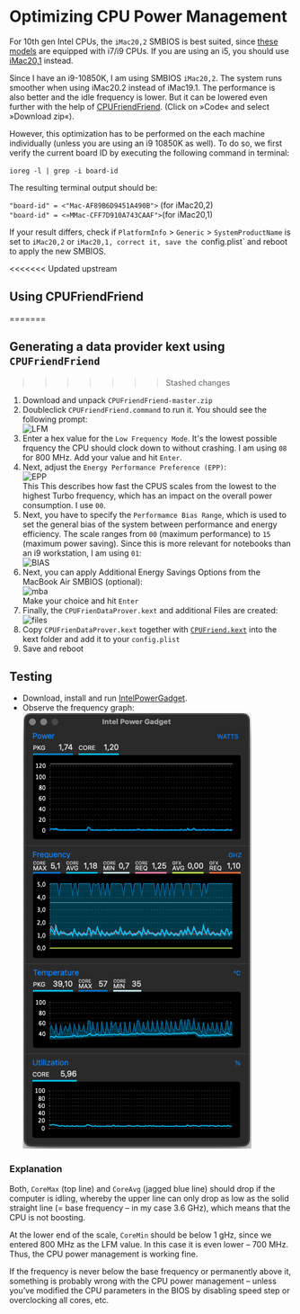 # Optimizing CPU Power Management

For 10th gen Intel CPUs, the `iMac20,2` SMBIOS is best suited, since [these models](https://everymac.com/ultimate-mac-lookup/?search_keywords=iMac20,2) are equipped with i7/i9 CPUs. If you are using an i5, you should use [iMac20,1](https://everymac.com/ultimate-mac-lookup/?search_keywords=iMac20,1) instead.

Since I have an i9-10850K, I am using SMBIOS `iMac20,2`. The system runs smoother when using iMac20.2 instead of iMac19.1. The performance is also better and the idle frequency is lower. But it can be lowered even further with the help of [CPUFriendFriend](https://github.com/corpnewt/CPUFriendFriend). (Click on »Code« and select »Download zip«). 

However, this optimization has to be performed on the each machine individually (unless you are using an i9 10850K as well). To do so, we first verify the current board ID by executing the following command in terminal:

`ioreg -l | grep -i board-id`

The resulting terminal output should be: 

`"board-id" = <"Mac-AF89B6D9451A490B">` (for iMac20,2)</br>
`"board-id" = <»MMac-CFF7D910A743CAAF">`(for iMac20,1)

If your result differs, check if `PlatformInfo` > `Generic` > `SystemProductName` is set to `iMac20,2` or `iMac20,1, correct it, save the `config.plist` and reboot to apply the new SMBIOS.

<<<<<<< Updated upstream
## Using CPUFriendFriend
=======
## Generating a data provider kext using `CPUFriendFriend` 
>>>>>>> Stashed changes
1. Download and unpack `CPUFriendFriend-master.zip`
2. Doubleclick `CPUFriendFriend.command` to run it. You should see the following prompt:</br>
	![LFM](https://user-images.githubusercontent.com/76865553/151773085-f181f1d2-e8f3-4f97-8b29-5c8e741b2765.png)
3. Enter a hex value for the `Low Frequency Mode`. It's the lowest possible frquency the CPU should clock down to without crashing. I am using `08` for 800 MHz. Add your value and hit `Enter`.
4. Next, adjust the `Energy Performance Preference (EPP)`:</br>
	![EPP](https://user-images.githubusercontent.com/76865553/151773160-38aa587d-93e7-414d-9fbe-50c0eee1c437.png)</br>
This This describes how fast the CPUS scales from the lowest to the highest Turbo frequency, which has an impact on the overall power consumption. I use `00`.
5. Next, you have to specify the `Performamce Bias Range`, which is used to set the general bias of the system between performance and energy efficiency. The scale ranges from `00` (maximum performance) to `15` (maximum power saving). Since this is more relevant for notebooks than an i9 workstation, I am using `01`:</br>
	![BIAS](https://user-images.githubusercontent.com/76865553/151773244-f1bd7d7c-182e-468d-86ec-5702283dad13.png)</br>
6. Next, you can apply Additional Energy Savings Options from the MacBook Air SMBIOS (optional):</br>![mba](https://user-images.githubusercontent.com/76865553/151773342-8ac88574-9926-4efb-af9d-7e4599f57e40.png)</br>Make your choice and hit `Enter`
7. Finally, the `CPUFrienDataProver.kext` and additional Files are created:</br>![files](https://user-images.githubusercontent.com/76865553/151773395-212d209b-0e6b-43ca-b105-ccf0172f90e7.png)
8. Copy `CPUFrienDataProver.kext` together with [`CPUFriend.kext`](https://github.com/acidanthera/CPUFriend/releases) into the kext folder and add it to your `config.plist`
9. Save and reboot

## Testing

- Download, install and run [IntelPowerGadget](https://www.intel.com/content/www/us/en/developer/articles/tool/power-gadget.html).
- Observe the frequency graph:</br>![](https://raw.githubusercontent.com/5T33Z0/Gigabyte-Z490-Vision-G-Hackintosh-OpenCore/main/Pics/CPU_PM.png)

### Explanation 
Both, `CoreMax` (top line) and `CoreAvg` (jagged blue line) should drop if the computer is idling, whereby the upper line can only drop as low as the solid straight line (= base frequency – in my case 3.6 GHz), which means that the CPU is not boosting. 

At the lower end of the scale, `CoreMin` should be below 1 gHz, since we entered 800 MHz as the LFM value. In this case it is even lower – 700 MHz. Thus, the CPU power management is working fine.

If the frequency is never below the base frequency or permanently above it, something is probably wrong with the CPU power management – unless you’ve modified the CPU parameters in the BIOS by disabling speed step or overclocking all cores, etc.

	 
